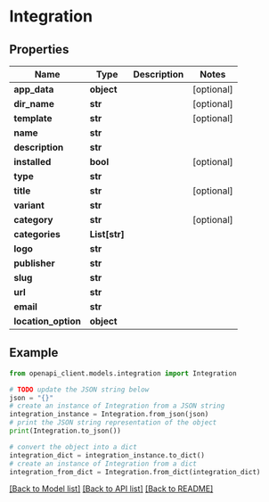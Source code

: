 # Integration


## Properties

Name | Type | Description | Notes
------------ | ------------- | ------------- | -------------
**app_data** | **object** |  | [optional] 
**dir_name** | **str** |  | [optional] 
**template** | **str** |  | [optional] 
**name** | **str** |  | 
**description** | **str** |  | 
**installed** | **bool** |  | [optional] 
**type** | **str** |  | 
**title** | **str** |  | [optional] 
**variant** | **str** |  | 
**category** | **str** |  | [optional] 
**categories** | **List[str]** |  | 
**logo** | **str** |  | 
**publisher** | **str** |  | 
**slug** | **str** |  | 
**url** | **str** |  | 
**email** | **str** |  | 
**location_option** | **object** |  | 

## Example

```python
from openapi_client.models.integration import Integration

# TODO update the JSON string below
json = "{}"
# create an instance of Integration from a JSON string
integration_instance = Integration.from_json(json)
# print the JSON string representation of the object
print(Integration.to_json())

# convert the object into a dict
integration_dict = integration_instance.to_dict()
# create an instance of Integration from a dict
integration_from_dict = Integration.from_dict(integration_dict)
```
[[Back to Model list]](../README.md#documentation-for-models) [[Back to API list]](../README.md#documentation-for-api-endpoints) [[Back to README]](../README.md)



